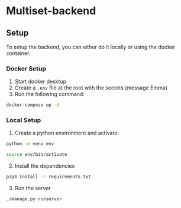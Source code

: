 # Multiset-backend

## Setup

To setup the backend, you can either do it locally or using the docker container.

### Docker Setup

1. Start docker desktop
2. Create a `.env` file at the root with the secrets (message Emma)
3. Run the following command:

```bash
docker-compose up -d
```

### Local Setup

1. Create a python environment and activate:

```bash
python -m venv env

source env/bin/activate
```

2. Install the dependencies

```bash
pip3 install -r requirements.txt
```

3. Run the server

```bash
./manage.py runserver
```
